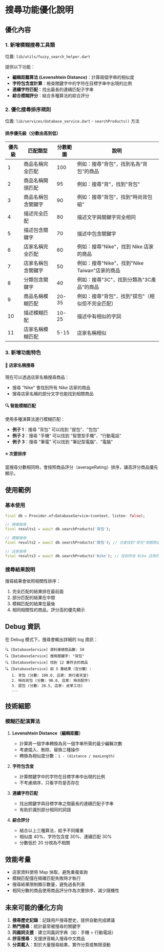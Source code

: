 # 搜尋功能優化說明

## 優化內容

### 1. 新增模糊搜尋工具類
位置: `lib/utils/fuzzy_search_helper.dart`

提供以下功能：
- **編輯距離算法 (Levenshtein Distance)**：計算兩個字串的相似度
- **字符包含度計算**：檢查關鍵字中的字符在目標字串中出現的比例
- **連續字符匹配**：找出最長的連續匹配子字串
- **綜合模糊評分**：結合多種算法的綜合評分

### 2. 優化搜尋排序規則
位置: `lib/services/database_service.dart` - `searchProducts()` 方法

#### 排序優先級（分數由高到低）

| 優先級 | 匹配類型 | 分數範圍 | 說明 |
|--------|---------|---------|------|
| 1 | 商品名稱完全匹配 | 100 | 例如：搜尋"背包"，找到名為"背包"的商品 |
| 2 | 商品名稱開頭匹配 | 95 | 例如：搜尋"背"，找到"背包" |
| 3 | 商品名稱包含關鍵字 | 90 | 例如：搜尋"背包"，找到"時尚背包組" |
| 4 | 描述完全匹配 | 80 | 描述文字與關鍵字完全相同 |
| 5 | 描述包含關鍵字 | 70 | 描述中包含關鍵字 |
| 6 | 店家名稱完全匹配 | 60 | 例如：搜尋"Nike"，找到 Nike 店家的商品 |
| 7 | 店家名稱包含關鍵字 | 50 | 例如：搜尋"Nike"，找到"Nike Taiwan"店家的商品 |
| 8 | 分類包含關鍵字 | 40 | 例如：搜尋"3C"，找到分類為"3C產品"的商品 |
| 9 | 商品名稱模糊匹配 | 20-35 | 例如：搜尋"背包"，找到"提包"（相似但不完全匹配） |
| 10 | 描述模糊匹配 | 10-25 | 描述中有相似的字詞 |
| 11 | 店家名稱模糊匹配 | 5-15 | 店家名稱相似 |

### 3. 新增功能特色

#### 🎯 店家名稱搜尋
現在可以透過店家名稱搜尋商品：
- 搜尋 "Nike" 會找到所有 Nike 店家的商品
- 搜尋店家名稱的部分文字也能找到相關商品

#### 🔍 智能模糊匹配
使用多種演算法進行模糊匹配：
- **例子 1**：搜尋 "背包" 可以找到 "提包"、"包包"
- **例子 2**：搜尋 "手機" 可以找到 "智慧型手機"、"行動電話"
- **例子 3**：搜尋 "筆電" 可以找到 "筆記型電腦"、"電腦"

#### ⭐ 次要排序
當搜尋分數相同時，會按照商品評分（averageRating）排序，讓高評分商品優先顯示。

## 使用範例

### 基本使用
```dart
final db = Provider.of<DatabaseService>(context, listen: false);

// 精確搜尋
final results1 = await db.searchProducts('背包');

// 模糊搜尋
final results2 = await db.searchProducts('提包'); // 也會找到"背包"相關商品

// 店家搜尋
final results3 = await db.searchProducts('Nike'); // 找到所有 Nike 店家的商品
```

### 搜尋結果說明
搜尋結果會依照相關性排序：
1. 完全匹配的結果排在最前面
2. 部分匹配的結果在中間
3. 模糊匹配的結果在最後
4. 相同相關性的商品，評分高的優先顯示

## Debug 資訊
在 Debug 模式下，搜尋會輸出詳細的 log 資訊：
```
🔍 [DatabaseService] 資料庫總商品數: 50
🔍 [DatabaseService] 搜尋關鍵字: "背包"
🔍 [DatabaseService] 找到 12 筆符合的商品
🔍 [DatabaseService] 前 5 筆結果（含分數）:
   1. 背包 (分數: 100.0, 店家: 旅行者天堂)
   2. 時尚背包 (分數: 90.0, 店家: 時尚配件)
   3. 提包 (分數: 28.5, 店家: 皮革工坊)
   ...
```

## 技術細節

### 模糊匹配演算法

1. **Levenshtein Distance（編輯距離）**
   - 計算將一個字串轉換為另一個字串所需的最少編輯次數
   - 考慮插入、刪除、替換三種操作
   - 轉換為相似度分數：`1 - (distance / maxLength)`

2. **字符包含度**
   - 計算關鍵字中的字符在目標字串中出現的比例
   - 不考慮順序，只看字符是否存在

3. **連續字符匹配**
   - 找出關鍵字與目標字串之間最長的連續匹配子字串
   - 有助於識別部分相同的詞語

4. **綜合評分**
   - 結合以上三種算法，給予不同權重
   - 相似度 40%、字符包含度 30%、連續匹配 30%
   - 分數低於 20 分視為不相關

## 效能考量

- 店家資料使用 Map 快取，避免重複查詢
- 模糊匹配僅在精確匹配失敗時才執行
- 搜尋結果限制顯示數量，避免過長列表
- 相同分數的商品使用商品評分作為次要排序，減少隨機性

## 未來可能的優化方向

1. **搜尋歷史記錄**：記錄用戶搜尋歷史，提供自動完成建議
2. **熱門搜尋**：統計最常被搜尋的關鍵字
3. **同義詞支援**：建立同義詞字典（如：手機 = 行動電話）
4. **拼音搜尋**：支援拼音輸入搜尋中文商品
5. **分頁載入**：對於大量搜尋結果，實作分頁或無限滾動

